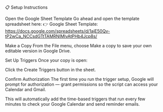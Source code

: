 📋 Setup Instructions

Open the Google Sheet Template
Go ahead and open the template spreadsheet here:
👉 Google Sheet Template: https://docs.google.com/spreadsheets/d/1ajE50Qv-tP2wCa_NCCsdGTtTAMRNIMIvAtPHb4Jcp8s/

Make a Copy
From the File menu, choose Make a copy to save your own editable version in Google Drive.

Set Up Triggers
Once your copy is open:

Click the Create Triggers button in the sheet.

Confirm Authorization
The first time you run the trigger setup, Google will prompt for authorization — grant permissions so the script can access your Calendar and Gmail.

This will automatically add the time-based triggers that run every few minutes to check your Google Calendar and send reminder emails.
